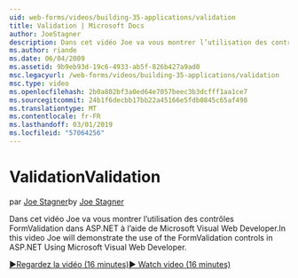 ```yaml
---
uid: web-forms/videos/building-35-applications/validation
title: Validation | Microsoft Docs
author: JoeStagner
description: Dans cet vidéo Joe va vous montrer l’utilisation des contrôles FormValidation dans ASP.NET à l’aide de Microsoft Visual Web Developer.
ms.author: riande
ms.date: 06/04/2009
ms.assetid: 9b9eb93d-19c6-4933-ab5f-826b427a9ad0
msc.legacyurl: /web-forms/videos/building-35-applications/validation
msc.type: video
ms.openlocfilehash: 2b0a802bf3a0ed64e7057beec3b3dcfff1aa1ce7
ms.sourcegitcommit: 24b1f6decbb17bb22a45166e5fdb0845c65af498
ms.translationtype: MT
ms.contentlocale: fr-FR
ms.lasthandoff: 03/01/2019
ms.locfileid: "57064256"
---
```

<a name="validation"></a><span data-ttu-id="a1c13-103">Validation</span><span class="sxs-lookup"><span data-stu-id="a1c13-103">Validation</span></span>
====================
<span data-ttu-id="a1c13-104">par [Joe Stagner](https://github.com/JoeStagner)</span><span class="sxs-lookup"><span data-stu-id="a1c13-104">by [Joe Stagner](https://github.com/JoeStagner)</span></span>

<span data-ttu-id="a1c13-105">Dans cet vidéo Joe va vous montrer l’utilisation des contrôles FormValidation dans ASP.NET à l’aide de Microsoft Visual Web Developer.</span><span class="sxs-lookup"><span data-stu-id="a1c13-105">In this video Joe will demonstrate the use of the FormValidation controls in ASP.NET Using Microsoft Visual Web Developer.</span></span>

[<span data-ttu-id="a1c13-106">&#9654;Regardez la vidéo (16 minutes)</span><span class="sxs-lookup"><span data-stu-id="a1c13-106">&#9654; Watch video (16 minutes)</span></span>](https://channel9.msdn.com/Blogs/ASP-NET-Site-Videos/validation)
